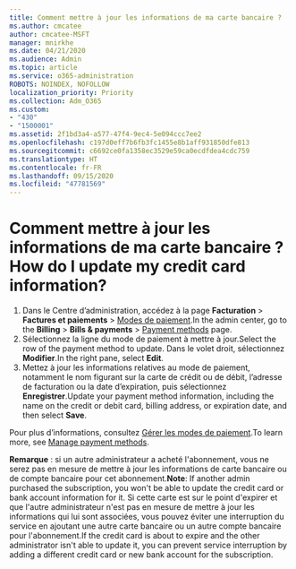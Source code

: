 ```yaml
---
title: Comment mettre à jour les informations de ma carte bancaire ?
ms.author: cmcatee
author: cmcatee-MSFT
manager: mnirkhe
ms.date: 04/21/2020
ms.audience: Admin
ms.topic: article
ms.service: o365-administration
ROBOTS: NOINDEX, NOFOLLOW
localization_priority: Priority
ms.collection: Adm_O365
ms.custom:
- "430"
- "1500001"
ms.assetid: 2f1bd3a4-a577-47f4-9ec4-5e094ccc7ee2
ms.openlocfilehash: c197d0eff7b6fb3fc1455e8b1aff931850dfe813
ms.sourcegitcommit: c6692ce0fa1358ec3529e59ca0ecdfdea4cdc759
ms.translationtype: HT
ms.contentlocale: fr-FR
ms.lasthandoff: 09/15/2020
ms.locfileid: "47781569"
---
```

# <a name="how-do-i-update-my-credit-card-information"></a><span data-ttu-id="721fc-102">Comment mettre à jour les informations de ma carte bancaire ?</span><span class="sxs-lookup"><span data-stu-id="721fc-102">How do I update my credit card information?</span></span>

1. <span data-ttu-id="721fc-103">Dans le Centre d’administration, accédez à la page **Facturation** > **Factures et paiements** > [Modes de paiement](https://go.microsoft.com/fwlink/p/?linkid=2018806).</span><span class="sxs-lookup"><span data-stu-id="721fc-103">In the admin center, go to the **Billing** > **Bills & payments** > [Payment methods](https://go.microsoft.com/fwlink/p/?linkid=2018806) page.</span></span>
2. <span data-ttu-id="721fc-104">Sélectionnez la ligne du mode de paiement à mettre à jour.</span><span class="sxs-lookup"><span data-stu-id="721fc-104">Select the row of the payment method to update.</span></span> <span data-ttu-id="721fc-105">Dans le volet droit, sélectionnez **Modifier**.</span><span class="sxs-lookup"><span data-stu-id="721fc-105">In the right pane, select **Edit**.</span></span>
3. <span data-ttu-id="721fc-106">Mettez à jour les informations relatives au mode de paiement, notamment le nom figurant sur la carte de crédit ou de débit, l’adresse de facturation ou la date d’expiration, puis sélectionnez **Enregistrer**.</span><span class="sxs-lookup"><span data-stu-id="721fc-106">Update your payment method information, including the name on the credit or debit card, billing address, or expiration date, and then select **Save**.</span></span>

<span data-ttu-id="721fc-107">Pour plus d’informations, consultez [Gérer les modes de paiement](https://docs.microsoft.com/microsoft-365/commerce/billing-and-payments/manage-payment-methods).</span><span class="sxs-lookup"><span data-stu-id="721fc-107">To learn more, see [Manage payment methods](https://docs.microsoft.com/microsoft-365/commerce/billing-and-payments/manage-payment-methods).</span></span>

<span data-ttu-id="721fc-108">**Remarque** : si un autre administrateur a acheté l'abonnement, vous ne serez pas en mesure de mettre à jour les informations de carte bancaire ou de compte bancaire pour cet abonnement.</span><span class="sxs-lookup"><span data-stu-id="721fc-108">**Note**: If another admin purchased the subscription, you won't be able to update the credit card or bank account information for it.</span></span> <span data-ttu-id="721fc-109">Si cette carte est sur le point d'expirer et que l'autre administrateur n'est pas en mesure de mettre à jour les informations qui lui sont associées, vous pouvez éviter une interruption du service en ajoutant une autre carte bancaire ou un autre compte bancaire pour l'abonnement.</span><span class="sxs-lookup"><span data-stu-id="721fc-109">If the credit card is about to expire and the other administrator isn't able to update it, you can prevent service interruption by adding a different credit card or new bank account for the subscription.</span></span>